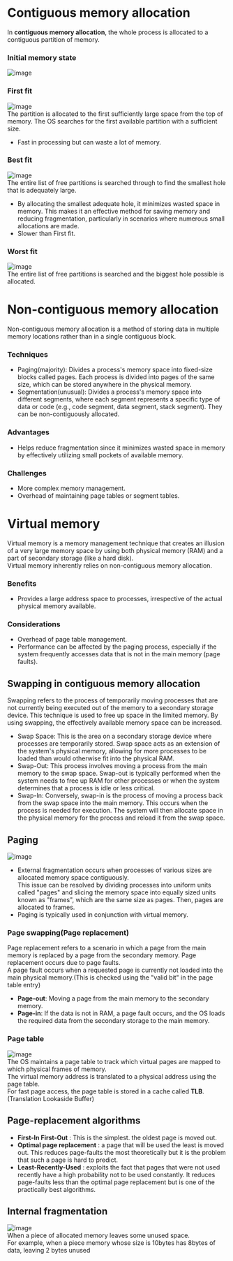 # Contiguous memory allocation
In **contiguous memory allocation**, the whole process is allocated to a contiguous partition of memory.

### Initial memory state
![image](https://user-images.githubusercontent.com/67142421/178162536-1a5042e4-9e23-489b-bd69-88ce7df6dbd3.png)

### First fit
![image](https://user-images.githubusercontent.com/67142421/178162569-8906b416-30f6-4fd2-a24b-36a424388021.png)<br>
The partition is allocated to the first sufficiently large space from the top of memory. The OS searches for the first available partition with a sufficient size.
- Fast in processing but can waste a lot of memory.

### Best fit
![image](https://user-images.githubusercontent.com/67142421/178162618-28cc7cab-20f1-4731-b0da-625dfd91d433.png)<br>
The entire list of free partitions is searched through to find the smallest hole that is adequately large.
- By allocating the smallest adequate hole, it minimizes wasted space in memory. This makes it an effective method for saving memory and reducing fragmentation, particularly in scenarios where numerous small allocations are made.
- Slower than First fit.

### Worst fit
![image](https://user-images.githubusercontent.com/67142421/178162994-d644b1ff-6a79-4b3c-a1eb-4b96f1020cf8.png)<br>
The entire list of free partitions is searched and the biggest hole possible is allocated.

# Non-contiguous memory allocation
Non-contiguous memory allocation is a method of storing data in multiple memory locations rather than in a single contiguous block.
### Techniques
- Paging(majority): Divides a process's memory space into fixed-size blocks called pages. Each process is divided into pages of the same size, which can be stored anywhere in the physical memory.
- Segmentation(unusual): Divides a process's memory space into different segments, where each segment represents a specific type of data or code (e.g., code segment, data segment, stack segment). They can be non-contiguously allocated.
### Advantages
- Helps reduce fragmentation since it minimizes wasted space in memory by effectively utilizing small pockets of available memory.
### Challenges
- More complex memory management.
- Overhead of maintaining page tables or segment tables.

# Virtual memory
Virtual memory is a memory management technique that creates an illusion of a very large memory space by using both physical memory (RAM) and a part of secondary storage (like a hard disk).<br>
Virtual memory inherently relies on non-contiguous memory allocation.
### Benefits
- Provides a large address space to processes, irrespective of the actual physical memory available.
### Considerations
- Overhead of page table management.
- Performance can be affected by the paging process, especially if the system frequently accesses data that is not in the main memory (page faults).

## Swapping in contiguous memory allocation
Swapping refers to the process of temporarily moving processes that are not currently being executed out of the memory to a secondary storage device. This technique is used to free up space in the limited memory. By using swapping, the effectively available memory space can be increased.
- Swap Space: This is the area on a secondary storage device where processes are temporarily stored. Swap space acts as an extension of the system's physical memory, allowing for more processes to be loaded than would otherwise fit into the physical RAM.
- Swap-Out: This process involves moving a process from the main memory to the swap space. Swap-out is typically performed when the system needs to free up RAM for other processes or when the system determines that a process is idle or less critical.
- Swap-In: Conversely, swap-in is the process of moving a process back from the swap space into the main memory. This occurs when the process is needed for execution. The system will then allocate space in the physical memory for the process and reload it from the swap space.

## Paging
![image](https://github.com/vacu9708/Fundamental-knowledge/assets/67142421/c8375793-7802-4df8-bdd2-dbeee33c29e5)<br>
- External fragmentation occurs when processes of various sizes are allocated memory space contiguously.<br>
This issue can be resolved by dividing processes into uniform units called "pages" and slicing the memory space into equally sized units known as "frames", which are the same size as pages. Then, pages are allocated to frames.<br>
- Paging is typically used in conjunction with virtual memory.

### Page swapping(Page replacement)
Page replacement refers to a scenario in which a page from the main memory is replaced by a page from the secondary memory. Page replacement occurs due to page faults.<br>
A page fault occurs when a requested page is currently not loaded into the main physical memory.(This is checked using the "valid bit" in the page table entry)<br>
- **Page-out**: Moving a page from the main memory to the secondary memory.
- **Page-in**: If the data is not in RAM, a page fault occurs, and the OS loads the required data from the secondary storage to the main memory.

### Page table
![image](https://github.com/vacu9708/Fundamental-knowledge/assets/67142421/10b1de02-1f68-431f-b03f-f869be8cffb2)<br>
The OS maintains a page table to track which virtual pages are mapped to which physical frames of memory.<br>
The virtual memory address is translated to a physical address using the page table.<br>
For fast page access, the page table is stored in a cache called **TLB**.(Translation Lookaside Buffer)<br>

## Page-replacement algorithms
* **First-In First-Out** : This is the simplest. the oldest page is moved out.
* **Optimal page replacement** : a page that will be used the least is moved out. This reduces page-faults the most theoretically
but it is the problem that such a page is hard to predict.
* **Least-Recently-Used** : exploits the fact that pages that were not used recently have a high probability not to be used constantly.
It reduces page-faults less than the optimal page replacement but is one of the practically best algorithms.

## Internal fragmentation
![image](https://github.com/vacu9708/Fundamental-knowledge/assets/67142421/a9694841-3cd6-4fff-951f-b6a445b0d724)<br>
When a piece of allocated memory leaves some unused space.<br>
For example, when a piece memory whose size is 10bytes has 8bytes of data, leaving 2 bytes unused
